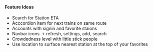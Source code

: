 #### Feature Ideas
* Search for Station ETA
* Acccordion item for next trains on same route
* Accounts with signin and favorite staions
* Navbar icons -> refresh, settings, add, search
* Crowdedness level with little stick people
* Use location to surface nearest station at the top of your favorites
